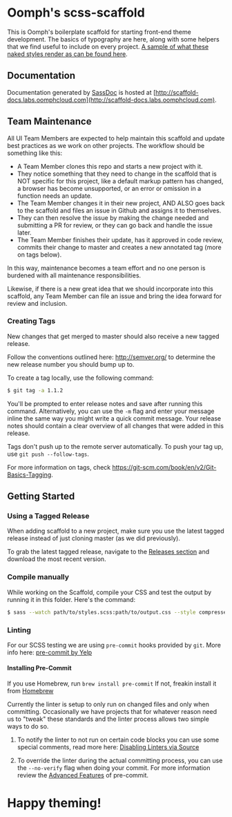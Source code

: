 # Oomph's scss-scaffold

This is Oomph's boilerplate scaffold for starting front-end theme development. 
The basics of typography are here, along with some helpers that we find useful to 
include on every project. [A sample of what these naked styles render as can be 
found here](http://jhogue.dev.oomphcloud.com/scaffold/sample.html).

## Documentation

Documentation generated by [SassDoc](http://sassdoc.com/) is hosted at
[http://scaffold-docs.labs.oomphcloud.com](http://scaffold-docs.labs.oomphcloud.com).

## Team Maintenance

All UI Team Members are expected to help maintain this scaffold and update
best practices as we work on other projects. The workflow should be something
like this:

* A Team Member clones this repo and starts a new project with it.
* They notice something that they need to change in the scaffold that is
NOT specific for this project, like a default markup pattern has changed, a
browser has become unsupported, or an error or omission in a function needs
an update.
* The Team Member changes it in their new project, AND ALSO goes back to the
scaffold and files an issue in Github and assigns it to themselves.
* They can then resolve the issue by making the change needed and submitting a
PR for review, or they can go back and handle the issue later.
* The Team Member finishes their update, has it approved in code review, commits 
their change to master and creates a new annotated tag (more on tags below).

In this way, maintenance becomes a team effort and no one person is burdened
with all maintenance responsibilities.

Likewise, if there is a new great idea that we should incorporate into this
scaffold, any Team Member can file an issue and bring the idea forward for
review and inclusion.

### Creating Tags

New changes that get merged to master should also receive a new tagged release.

Follow the conventions outlined here: http://semver.org/ to determine the new 
release number you should bump up to. 

To create a tag locally, use the following command:
```sh
$ git tag -a 1.1.2
```
You'll be prompted to enter release notes and save after running this command. 
Alternatively, you can use the `-m` flag and enter your message inline the same 
way you might write a quick commit message. Your release notes should contain a 
clear overview of all changes that were added in this release.

Tags don't push up to the remote server automatically. 
To push your tag up, use `git push --follow-tags`. 

For more information on tags, check https://git-scm.com/book/en/v2/Git-Basics-Tagging.


## Getting Started

### Using a Tagged Release

When adding scaffold to a new project, make sure you use the latest tagged release 
instead of just cloning master (as we did previously).

To grab the latest tagged release, navigate to the [Releases section](https://github.com/oomphinc/scss-scaffold/releases) 
and download the most recent version.

### Compile manually
While working on the Scaffold, compile your CSS and test the output by running
it in this folder. Here's the command:

```sh
$ sass --watch path/to/styles.scss:path/to/output.css --style compressed
```

### Linting
For our SCSS testing we are using `pre-commit` hooks provided by `git`. More
info here: [pre-commit by Yelp](http://pre-commit.com/)

#### Installing Pre-Commit
If you use Homebrew, run `brew install pre-commit`
If not, freakin install it from [Homebrew](http://brew.sh/)

Currently the linter is setup to only run on changed files and only when committing.
Occasionally we have projects that for whatever reason need us to "tweak" these
standards and the linter process allows two simple ways to do so.

1. To notify the linter to not run on certain code blocks you can use some
special comments, read more here: [Disabling Linters via Source](https://github.com/brigade/scss-lint#disabling-linters-via-source)

2. To override the linter during the actual committing process, you can use
the `--no-verify` flag when doing your commit. For more information review the [Advanced Features](http://pre-commit.com/#advanced) of pre-commit.

# Happy theming!
